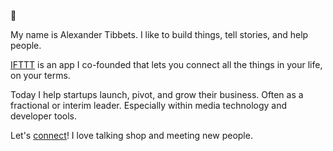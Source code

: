 👋 

My name is Alexander Tibbets. I like to build things, tell stories, and help people.

[IFTTT](https://ifttt.com/) is an app I co-founded that lets you connect all the things in your life, on your terms.

Today I help startups launch, pivot, and grow their business. Often as a fractional or interim leader. Especially within media technology and developer tools.

Let's [connect](https://www.linkedin.com/in/mrtibbets)! I love talking shop and meeting new people.
